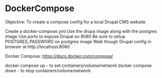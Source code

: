 # DockerCompose

Objective: To create a compose config for a local Drupal CMS website

Create a docker-compose.yml
Use the drupa image along with the postgres image
Use ports to expose Drupal on 8080
Be sure to setup POSTGRES_PASSWORD on postgres image
Walk though Drupal config in browser at http://localhost:8080

Docker Compose: https://docs.docker.com/compose/


docker compose up - to set containers/volume/network
docker compose down - to stop containers/volume/network
